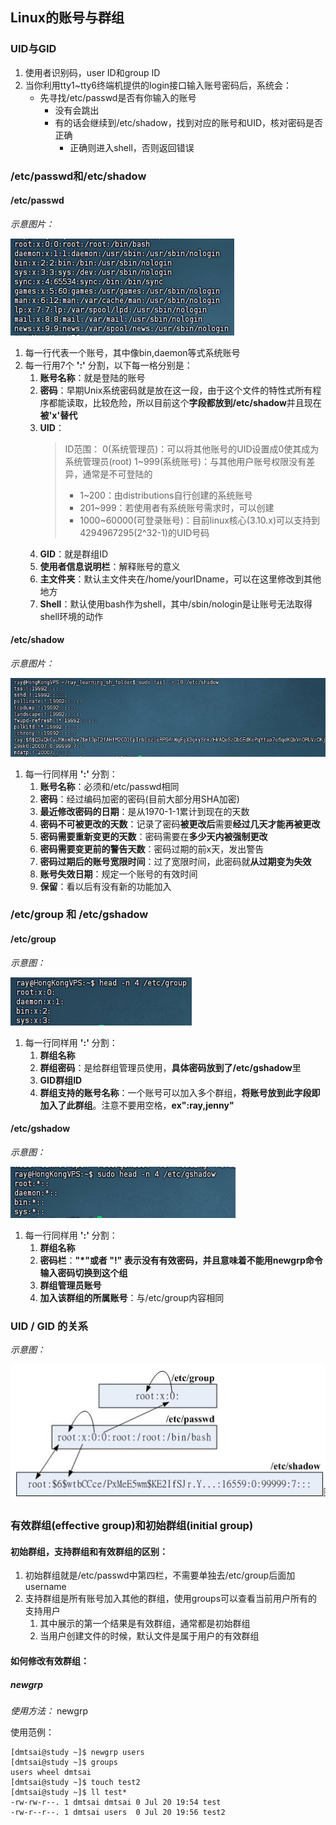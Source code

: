 ## Linux的账号与群组
### UID与GID
1. 使用者识别码，user ID和group ID
2. 当你利用tty1~tty6终端机提供的login接口输入账号密码后，系统会：
    - 先寻找/etc/passwd是否有你输入的账号
        - 没有会跳出
        - 有的话会继续到/etc/shadow，找到对应的账号和UID，核对密码是否正确
            - 正确则进入shell，否则返回错误

### /etc/passwd和/etc/shadow
#### /etc/passwd
*示意图片：*

![0](/img/15Chapter/Capture.PNG)

1. 每一行代表一个账号，其中像bin,daemon等式系统账号
2. 每一行用7个 **':'** 分割，以下每一格分别是：
    1. **账号名称**：就是登陆的账号
    2. **密码**：早期Unix系统密码就是放在这一段，由于这个文件的特性式所有程序都能读取，比较危险，所以目前这个**字段都放到/etc/shadow**并且现在**被'x'替代**
    3. **UID**：
        > ID范围：
        > 0(系统管理员)：可以将其他账号的UID设置成0使其成为系统管理员(root)
        > 1~999(系统账号)：与其他用户账号权限没有差异，通常是不可登陆的
        > - 1~200：由distributions自行创建的系统账号
        > - 201~999：若使用者有系统账号需求时，可以创建
        > - 1000~60000(可登录账号)：目前linux核心(3.10.x)可以支持到4294967295(2^32-1)的UID号码
    4. **GID**：就是群组ID
    5. **使用者信息说明栏**：解释账号的意义
    6. **主文件夹**：默认主文件夹在/home/yourIDname，可以在这里修改到其他地方
    7. **Shell**：默认使用bash作为shell，其中/sbin/nologin是让账号无法取得shell环境的动作

#### /etc/shadow
*示意图片：*

![0](/img/15Chapter/Capture1.PNG)

1. 每一行同样用 **':'** 分割：
    1. **账号名称**：必须和/etc/passwd相同
    2. **密码**：经过编码加密的密码(目前大部分用SHA加密)
    3. **最近修改密码的日期**：是从1970-1-1累计到现在的天数
    4. **密码不可被更改的天数**：记录了密码**被更改后**需要**经过几天才能再被更改**
    5. **密码需要重新变更的天数**：密码需要在**多少天内被强制更改**
    6. **密码需要变更前的警告天数**：密码过期的前x天，发出警告
    7. **密码过期后的账号宽限时间**：过了宽限时间，此密码就**从过期变为失效**
    8. **账号失效日期**：规定一个账号的有效时间
    9. **保留**：看以后有没有新的功能加入


### /etc/group 和 /etc/gshadow

#### /etc/group

*示意图：*

![0](/img/15Chapter/Capture2.PNG)

1. 每一行同样用 **':'** 分割：
    1. **群组名称**
    2. **群组密码**：是给群组管理员使用，**具体密码放到了/etc/gshadow**里
    3. **GID群组ID**
    4. **群组支持的账号名称**：一个账号可以加入多个群组，**将账号放到此字段即加入了此群组**。注意不要用空格，**ex":ray,jenny"**       

#### /etc/gshadow

*示意图：*

![0](/img/15Chapter/Capture4.PNG)

1. 每一行同样用 **':'** 分割：
    1. **群组名称**
    2. **密码栏**：**"*"**或者 **"!"** 表示没有有效密码，并且意味着**不能用newgrp命令输入密码切换到这个组**
    3. **群组管理员账号**
    4. **加入该群组的所属账号**：与/etc/group内容相同
### UID / GID 的关系

*示意图：*

![0](/img/15Chapter/Capture3.PNG)


### 有效群组(effective group)和初始群组(initial group)
#### 初始群组，支持群组和有效群组的区别：
1. 初始群组就是/etc/passwd中第四栏，不需要单独去/etc/group后面加username
2. 支持群组是所有账号加入其他的群组，使用groups可以查看当前用户所有的支持用户
    1. 其中展示的第一个结果是有效群组，通常都是初始群组
    2. 当用户创建文件的时候，默认文件是属于用户的有效群组

#### 如何修改有效群组：
##### newgrp
*使用方法：*
newgrp <group name>

使用范例：
```Shell
[dmtsai@study ~]$ newgrp users
[dmtsai@study ~]$ groups
users wheel dmtsai
[dmtsai@study ~]$ touch test2
[dmtsai@study ~]$ ll test*
-rw-rw-r--. 1 dmtsai dmtsai 0 Jul 20 19:54 test
-rw-r--r--. 1 dmtsai users  0 Jul 20 19:56 test2
```

